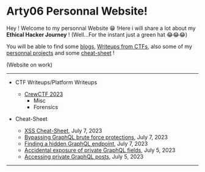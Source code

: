 # Arty06 Personnal Website!

Hey ! Welcome to my personnal Website 😁 !Here i will share a lot about my **Ethical Hacker Journey** ! (Well...For the instant just a green hat 😂😂😂)


You will be able to find some [blogs](#blog), [Writeups from CTFs](#ctf), also some of my [personnal projects](#projects) and some [cheat-sheet](#cheat-sheet) !

(Website on work)


* * *

- CTF Writeups/Platform Writeups
	- [CrewCTF 2023](https://Arty06.github.io/ctf/CrewCTF-2023/)
		- Misc
		- Forensics
		  

    
- Cheat-Sheet
	- [XSS Cheat-Sheet](https://Arty06.github.io/cheat-sheet/#XSS), July 7, 2023
	- [Bypassing GraphQL brute force protections](https://Arty06.github.io/ctf/portswigger-labs/Testing-GraphQL-APIs/graphql-4), July 7, 2023
	- [Finding a hidden GraphQL endpoint](https://Arty06.github.io/ctf/portswigger-labs/Testing-GraphQL-APIs/graphql-3), July 7, 2023
	- [Accidental exposure of private GraphQL fields](https://Arty06.github.io/ctf/portswigger-labs/Testing-GraphQL-APIs/graphql-2), July 5, 2023
	- [Accessing private GraphQL posts](https://Arty06.github.io/ctf/portswigger-labs/Testing-GraphQL-APIs/graphql-1), July 5, 2023

* * *
